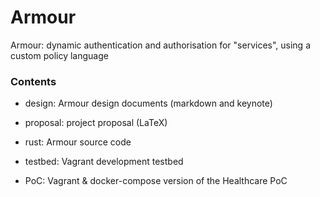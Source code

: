 # Armour

Armour: dynamic authentication and authorisation for "services", using a custom policy language

### Contents

- design: Armour design documents (markdown and keynote)
- proposal: project proposal (LaTeX)
- rust: Armour source code
- testbed: Vagrant development testbed

- PoC: Vagrant & docker-compose version of the Healthcare PoC

